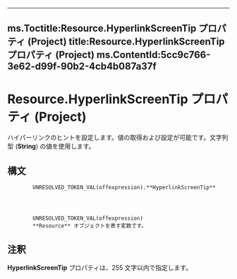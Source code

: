 

---
ms.Toctitle:Resource.HyperlinkScreenTip プロパティ (Project)
title:Resource.HyperlinkScreenTip プロパティ (Project)
ms.ContentId:5cc9c766-3e62-d99f-90b2-4cb4b087a37f
---
# Resource.HyperlinkScreenTip プロパティ (Project)




ハイパーリンクのヒントを設定します。値の取得および設定が可能です。文字列型 (**String**) の値を使用します。

## 構文

            UNRESOLVED_TOKEN_VAL(offexpression).**HyperlinkScreenTip**




            UNRESOLVED_TOKEN_VAL(offexpression)
            **Resource** オブジェクトを表す変数です。



## 注釈
**HyperlinkScreenTip** プロパティは、255 文字以内で指定します。




